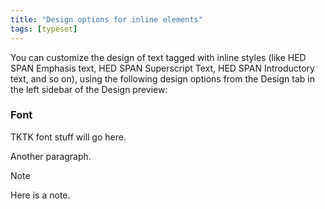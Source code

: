 ```yaml
---
title: "Design options for inline elements"
tags: [typeset]
---
```

 
<html><body><section data-type="chapter" class="hsecchapter" data-hederis-type="hsecchapter" id="inline-design-options" data-pi-attrs="id: inline-design-options; data-tags: typeset;" role="doc-chapter" data-tags="typeset" data-author-name=" " data-book-title=" " title="Design options for inline elements"><p class="hblkp" data-hederis-type="hblkp" id="ph6ck6xTm">You can customize the design of text tagged with inline styles (like HED SPAN Emphasis text, HED SPAN Superscript Text, HED SPAN Introductory text, and so on), using the following design options from the Design tab in the left sidebar of the Design preview:</p><section class="hwprsubsection" data-hederis-type="hwprsubsection" id="peeYTIKb2" data-type="subsection" title="Font"><h1 data-hederis-type="hblktitle" class="hblktitle" id="pqDaxVvnp">Font</h1><p class="hblkp" data-hederis-type="hblkp" id="pVQpLpSmr">TKTK font stuff will go here.</p><p class="hblkp" data-hederis-type="hblkp" id="pifLa7KOh">Another paragraph.</p><aside class="hwprbox box" data-hederis-type="hwprbox" id="ptbg7NLVu" data-type="sidebar"><p class="hblktype" data-hederis-type="hblktype" id="pJjc3bm1W">Note</p><p class="hblkp" data-hederis-type="hblkp" id="p4inwjZWa">Here is a note.</p></aside></section></section></body></html>
